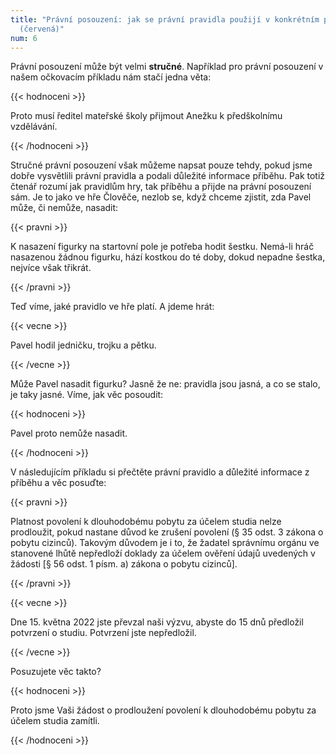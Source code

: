 ```yaml
---
title: "Právní posouzení: jak se právní pravidla použijí v konkrétním příběhu
  (červená)"
num: 6
---
```

Právní posouzení může být velmi **stručné**. Například pro právní posouzení v našem očkovacím příkladu nám stačí jedna věta:

{{< hodnoceni >}}

Proto musí ředitel mateřské školy přijmout Anežku k předškolnímu vzdělávání.

{{< /hodnoceni >}}

Stručné právní posouzení však můžeme napsat pouze tehdy, pokud jsme dobře vysvětlili právní pravidla a podali důležité informace příběhu. Pak totiž čtenář rozumí jak pravidlům hry, tak příběhu a přijde na právní posouzení sám. Je to jako ve hře Člověče, nezlob se, když chceme zjistit, zda Pavel může, či nemůže, nasadit:

{{< pravni >}}

K nasazení figurky na startovní pole je potřeba hodit šestku. Nemá-li hráč nasazenou žádnou figurku, hází kostkou do té doby, dokud nepadne šestka, nejvíce však třikrát.

{{< /pravni >}}

Teď víme, jaké pravidlo ve hře platí. A jdeme hrát:

{{< vecne >}}

Pavel hodil jedničku, trojku a pětku.

{{< /vecne >}}

Může Pavel nasadit figurku? Jasně že ne: pravidla jsou jasná, a co se stalo, je taky jasné. Víme, jak věc posoudit:

{{< hodnoceni >}}

Pavel proto nemůže nasadit.

{{< /hodnoceni >}}

V následujícím příkladu si přečtěte právní pravidlo a důležité informace z příběhu a věc posuďte:

{{< pravni >}}

Platnost povolení k dlouhodobému pobytu za účelem studia nelze prodloužit, pokud nastane důvod ke zrušení povolení (§ 35 odst. 3 zákona o pobytu cizinců). Takovým důvodem je i to, že žadatel správnímu orgánu ve stanovené lhůtě nepředloží doklady za účelem ověření údajů uvedených v žádosti \[§ 56 odst. 1 písm. a) zákona o pobytu cizinců].

{{< /pravni >}}

{{< vecne >}}

Dne 15. května 2022 jste převzal naši výzvu, abyste do 15 dnů předložil potvrzení o studiu. Potvrzení jste nepředložil.

{{< /vecne >}}

Posuzujete věc takto?

{{< hodnoceni >}}

Proto jsme Vaši žádost o prodloužení povolení k dlouhodobému pobytu za účelem studia zamítli.

{{< /hodnoceni >}}